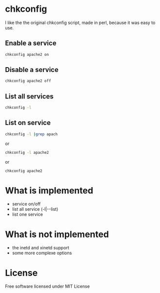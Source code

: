 chkconfig
=========

I like the the original chkconfig script, made in perl, because it was easy to use.


Enable a service
----------------

```sh
chkconfig apache2 on
```

Disable a service
-----------------

```sh
chkconfig apache2 off
```

List all services
-----------------

```sh
chkconfig -l
```

List on service
---------------

```sh
chkconfig -l |grep apach
```
or
```sh
chkconfig -l apache2
```
or
```sh
chkconfig apache2
```


What is implemented
===================

* service on/off
* list all service (-l|--list)
* list one service


What is not implemented
=======================

* the inetd and xinetd support
* some more complexe options


License
=======

Free software licensed under MIT License
